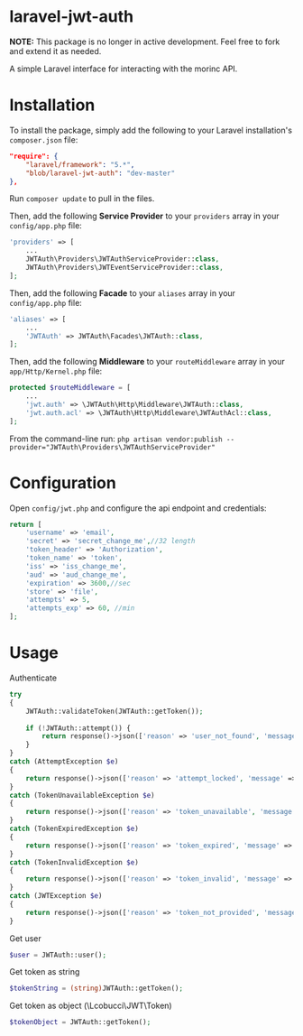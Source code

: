 laravel-jwt-auth
======

**NOTE:** This package is no longer in active development. Feel free to fork and extend it as needed.

A simple Laravel interface for interacting with the morinc API.


# Installation
To install the package, simply add the following to your Laravel installation's `composer.json` file:

```json
"require": {
	"laravel/framework": "5.*",
	"blob/laravel-jwt-auth": "dev-master"
},
```

Run `composer update` to pull in the files.

Then, add the following **Service Provider** to your `providers` array in your `config/app.php` file:

```php
'providers' => [
	...
    JWTAuth\Providers\JWTAuthServiceProvider::class,
    JWTAuth\Providers\JWTEventServiceProvider::class,
];
```

Then, add the following **Facade** to your `aliases` array in your `config/app.php` file:
```php
'aliases' => [
    ...
    'JWTAuth' => JWTAuth\Facades\JWTAuth::class,
];
```

Then, add the following **Middleware** to your `routeMiddleware` array in your `app/Http/Kernel.php` file:
```php
protected $routeMiddleware = [
    ...
    'jwt.auth' => \JWTAuth\Http\Middleware\JWTAuth::class,
    'jwt.auth.acl' => \JWTAuth\Http\Middleware\JWTAuthAcl::class,
];
```

From the command-line run:
`php artisan vendor:publish --provider="JWTAuth\Providers\JWTAuthServiceProvider"`

# Configuration

Open `config/jwt.php` and configure the api endpoint and credentials:

```php
return [
    'username' => 'email',
    'secret' => 'secret_change_me',//32 length
    'token_header' => 'Authorization',
    'token_name' => 'token',
    'iss' => 'iss_change_me',
    'aud' => 'aud_change_me',
    'expiration' => 3600,//sec
    'store' => 'file',
    'attempts' => 5,
    'attempts_exp' => 60, //min
];
```

# Usage
Authenticate
```php
try
{
    JWTAuth::validateToken(JWTAuth::getToken());
    
    if (!JWTAuth::attempt()) {
        return response()->json(['reason' => 'user_not_found', 'message' => 'User with provided credentials not found.'], 404);
    }
}
catch (AttemptException $e)
{
    return response()->json(['reason' => 'attempt_locked', 'message' => $e->getMessage()], $e->getStatusCode());
}
catch (TokenUnavailableException $e)
{
    return response()->json(['reason' => 'token_unavailable', 'message' => $e->getMessage()], $e->getStatusCode());
}
catch (TokenExpiredException $e)
{
    return response()->json(['reason' => 'token_expired', 'message' => $e->getMessage()], $e->getStatusCode());
}
catch (TokenInvalidException $e)
{
    return response()->json(['reason' => 'token_invalid', 'message' => $e->getMessage()], $e->getStatusCode());
}
catch (JWTException $e)
{
    return response()->json(['reason' => 'token_not_provided', 'message' => $e->getMessage()], $e->getStatusCode());
}
```

Get user
```php
$user = JWTAuth::user();
```

Get token as string
```php
$tokenString = (string)JWTAuth::getToken();
```

Get token as object (\Lcobucci\JWT\Token)
```php
$tokenObject = JWTAuth::getToken();
```
